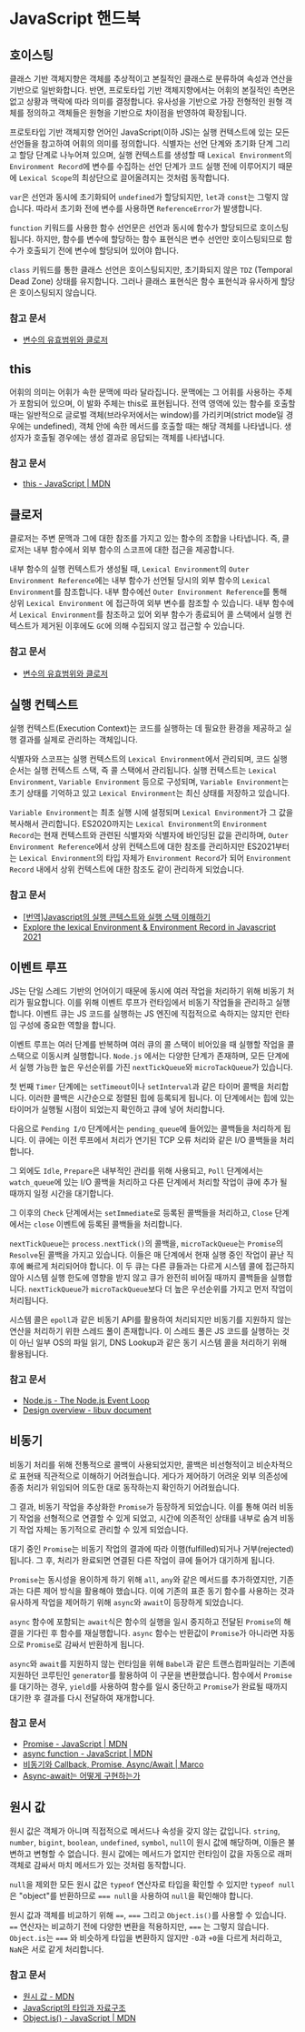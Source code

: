 # JavaScript 핸드북

## 호이스팅

클래스 기반 객체지향은 객체를 추상적이고 본질적인 클래스로 분류하여 속성과 연산을 기반으로 일반화합니다. 반면, 프로토타입 기반 객체지향에서는 어휘의 본질적인 측면은 없고 상황과 맥락에 따라 의미를 결정합니다. 유사성을 기반으로 가장 전형적인 원형 객체를 정의하고 객체들은 원형을 기반으로 차이점을 반영하여 확장됩니다.

프로토타입 기반 객체지향 언어인 JavaScript(이하 JS)는 실행 컨텍스트에 있는 모든 선언들을 참고하여 어휘의 의미를 정의합니다. 식별자는 선언 단계와 초기화 단계 그리고 할당 단계로 나누어져 있으며, 실행 컨텍스트를 생성할 때 `Lexical Environment`의 `Environment Record`에 변수를 수집하는 선언 단계가 코드 실행 전에 이루어지기 때문에 `Lexical Scope`의 최상단으로 끌어올려지는 것처럼 동작합니다.

`var`은 선언과 동시에 초기화되어 `undefined`가 할당되지만, `let`과 `const`는 그렇지 않습니다. 따라서 초기화 전에 변수를 사용하면 `ReferenceError`가 발생합니다.

`function` 키워드를 사용한 함수 선언문은 선언과 동시에 함수가 할당되므로 호이스팅됩니다. 하지만, 함수를 변수에 할당하는 함수 표현식은 변수 선언만 호이스팅되므로 함수가 호출되기 전에 변수에 할당되어 있어야 합니다.

`class` 키워드를 통한 클래스 선언은 호이스팅되지만, 초기화되지 않은 `TDZ` (Temporal Dead Zone) 상태를 유지합니다. 그러나 클래스 표현식은 함수 표현식과 유사하게 할당은 호이스팅되지 않습니다.

### 참고 문서

- [변수의 유효범위와 클로저](https://ko.javascript.info/closure)

## this

어휘의 의미는 어휘가 속한 문맥에 따라 달라집니다. 문맥에는 그 어휘를 사용하는 주체가 포함되어 있으며, 이 발화 주체는 this로 표현됩니다. 전역 영역에 있는 함수를 호출할 때는 일반적으로 글로벌 객체(브라우저에서는 window)를 가리키며(strict mode일 경우에는 undefined), 객체 안에 속한 메서드를 호출할 때는 해당 객체를 나타냅니다. 생성자가 호출될 경우에는 생성 결과로 응답되는 객체를 나타냅니다.

### 참고 문서

- [this - JavaScript | MDN](https://developer.mozilla.org/ko/docs/Web/JavaScript/Reference/Operators/this)

## 클로저

클로저는 주변 문맥과 그에 대한 참조를 가지고 있는 함수의 조합을 나타냅니다. 즉, 클로저는 내부 함수에서 외부 함수의 스코프에 대한 접근을 제공합니다. 

내부 함수의 실행 컨텍스트가 생성될 때, `Lexical Environment`의 `Outer Environment Reference`에는 내부 함수가 선언될 당시의 외부 함수의 `Lexical Environment`를 참조합니다. 내부 함수에선 `Outer Environment Reference`를 통해 상위 `Lexical Environment` 에 접근하여 외부 변수를 참조할 수 있습니다. 내부 함수에서 `Lexical Environment`를 참조하고 있어 외부 함수가 종료되어 콜 스택에서 실행 컨텍스트가 제거된 이후에도 `GC`에 의해 수집되지 않고 접근할 수 있습니다.

### 참고 문서

- [변수의 유효범위와 클로저](https://ko.javascript.info/closure)

## 실행 컨텍스트

실행 컨텍스트(Execution Context)는 코드를 실행하는 데 필요한 환경을 제공하고 실행 결과를 실제로 관리하는 객체입니다. 

식별자와 스코프는 실행 컨텍스트의 `Lexical Environment`에서 관리되며, 코드 실행 순서는 실행 컨텍스트 스택, 즉 콜 스택에서 관리됩니다. 실행 컨텍스트는 `Lexical Environment`, `Variable Environment` 등으로 구성되며, `Variable Environment`는 초기 상태를 기억하고 있고 `Lexical Environment`는 최신 상태를 저장하고 있습니다.

`Variable Environment`는 최초 실행 시에 설정되며 `Lexical Environment`가 그 값을 복사해서 관리합니다. ES2020까지는 `Lexical Environment`의 `Environment Record`는 현재 컨텍스트와 관련된 식별자와 식별자에 바인딩된 값을 관리하며, `Outer Environment Reference`에서 상위 컨텍스트에 대한 참조를 관리하지만 ES2021부터는 `Lexical Environment`의 타입 자체가 `Environment Record`가 되어 `Environment Record` 내에서 상위 컨텍스트에 대한 참조도 같이 관리하게 되었습니다.

### 참고 문서

- [[번역]Javascript의 실행 콘텍스트와 실행 스택 이해하기](https://kimlog.me/js/2020-01-30-execution-context/)
- [Explore the lexical Environment & Environment Record in Javascript 2021](https://dev.to/codescoop/what-has-changed-in-lexical-environment-as-per-ecmascript-2021-2bjb)

## 이벤트 루프

JS는 단일 스레드 기반의 언어이기 때문에 동시에 여러 작업을 처리하기 위해 비동기 처리가 필요합니다. 이를 위해 이벤트 루프가 런타임에서 비동기 작업들을 관리하고 실행합니다. 이벤트 큐는 JS 코드를 실행하는 JS 엔진에 직접적으로 속하지는 않지만 런타임 구성에 중요한 역할을 합니다.

이벤트 루프는 여러 단계를 반복하며 여러 큐의 콜 스택이 비어있을 때 실행할 작업을 콜 스택으로 이동시켜 실행합니다. `Node.js` 에서는 다양한 단계가 존재하며, 모든 단계에서 실행 가능한 높은 우선순위를 가진 `nextTickQueue`와 `microTackQueue`가 있습니다.

첫 번째 `Timer` 단계에는 `setTimeout`이나 `setInterval`과 같은 타이머 콜백을 처리합니다. 이러한 콜백은 시간순으로 정렬된 힙에 등록되게 됩니다. 이 단계에서는 힙에 있는 타이머가 실행될 시점이 되었는지 확인하고 큐에 넣어 처리합니다.

다음으로 `Pending I/O` 단계에서는 `pending_queue`에 들어있는 콜백들을 처리하게 됩니다. 이 큐에는 이전 루프에서 처리가 연기된 TCP 오류 처리와 같은 I/O 콜백들을 처리합니다.

그 외에도 `Idle`, `Prepare`은 내부적인 관리를 위해 사용되고, `Poll` 단계에서는 `watch_queue`에 있는 I/O 콜백을 처리하고 다른 단계에서 처리할 작업이 큐에 추가 될 때까지 일정 시간을 대기합니다.

그 이후의 `Check` 단계에서는 `setImmediate`로 등록된 콜백들을 처리하고, `Close` 단계에서는 `close` 이벤트에 등록된 콜백들을 처리합니다.

`nextTickQueue`는 `process.nextTick()`의 콜백을, `microTackQueue`는 `Promise`의 `Resolve`된 콜백을 가지고 있습니다. 이들은 매 단계에서 현재 실행 중인 작업이 끝난 직후에 빠르게 처리되어야 합니다. 이 두 큐는 다른 큐들과는 다르게 시스템 콜에 접근하지 않아 시스템 실행 한도에 영향을 받지 않고 큐가 완전히 비어질 때까지 콜백들을 실행합니다. `nextTickQueue`가 `microTackQueue`보다 더 높은 우선순위를 가지고 먼저 작업이 처리됩니다.

시스템 콜은 `epoll`과 같은 비동기 API를 활용하여 처리되지만 비동기를 지원하지 않는 연산을 처리하기 위한 스레드 풀이 존재합니다. 이 스레드 풀은 JS 코드를 실행하는 것이 아닌 일부 OS의 파일 읽기, DNS Lookup과 같은 동기 시스템 콜을 처리하기 위해 활용됩니다.

### 참고 문서

- [Node.js - The Node.js Event Loop](https://nodejs.org/en/learn/asynchronous-work/event-loop-timers-and-nexttick)
- [Design overview - libuv document](https://docs.libuv.org/en/v1.x/design.html)

## 비동기

비동기 처리를 위해 전통적으로 콜백이 사용되었지만, 콜백은 비선형적이고 비순차적으로 표현돼 직관적으로 이해하기 어려웠습니다. 게다가 제어하기 어려운 외부 의존성에 종종 처리가 위임되어 의도한 대로 동작하는지 확인하기 어려웠습니다.

그 결과, 비동기 작업을 추상화한 `Promise`가 등장하게 되었습니다. 이를 통해 여러 비동기 작업을 선형적으로 연결할 수 있게 되었고, 시간에 의존적인 상태를 내부로 숨겨 비동기 작업 자체는 동기적으로 관리할 수 있게 되었습니다.

대기 중인 `Promise`는 비동기 작업의 결과에 따라 이행(fulfilled)되거나 거부(rejected)됩니다. 그 후, 처리가 완료되면 연결된 다른 작업이 큐에 들어가 대기하게 됩니다.

`Promise`는 동시성을 용이하게 하기 위해 `all`, `any`와 같은 메서드를 추가하였지만, 기존과는 다른 제어 방식을 활용해야 했습니다. 이에 기존의 표준 동기 함수를 사용하는 것과 유사하게 작업을 제어하기 위해 `async`와 `await`이 등장하게 되었습니다.

`async` 함수에 포함되는 `await`식은 함수의 실행을 일시 중지하고 전달된 `Promise`의 해결을 기다린 후 함수를 재실행합니다. `async` 함수는 반환값이 `Promise`가 아니라면 자동으로 `Promise`로 감싸서 반환하게 됩니다.

`async`와 `await`를 지원하지 않는 런타임을 위해 `Babel`과 같은 트랜스컴파일러는 기존에 지원하던 코루틴인 `generator`를 활용하여 이 구문을 변환했습니다. 함수에서 `Promise`를 대기하는 경우, `yield`를 사용하여 함수를 일시 중단하고 `Promise`가 완료될 때까지 대기한 후 결과를 다시 전달하여 재개합니다.

### 참고 문서

- [Promise - JavaScript | MDN](https://developer.mozilla.org/ko/docs/Web/JavaScript/Reference/Global_Objects/Promise)
- [async function - JavaScript | MDN](https://developer.mozilla.org/ko/docs/Web/JavaScript/Reference/Statements/async_function)
- [비동기와 Callback, Promise, Async/Await | Marco](https://wonsss.github.io/javascript/async-callback-promise)
- [Async-await는 어떻게 구현하는가](https://medium.com/@la.place/async-await%EB%8A%94-%EC%96%B4%EB%96%BB%EA%B2%8C-%EA%B5%AC%ED%98%84%ED%95%98%EB%8A%94%EA%B0%80-fa08a3157647)

## 원시 값

원시 값은 객체가 아니며 직접적으로 메서드나 속성을 갖지 않는 값입니다. `string`, `number`, `bigint`, `boolean`, `undefined`, `symbol`, `null`이 원시 값에 해당하며, 이들은 불변하고 변형할 수 없습니다. 원시 값에는 메서드가 없지만 런타임이 값을 자동으로 래퍼 객체로 감싸서 마치 메서드가 있는 것처럼 동작합니다.

`null`을 제외한 모든 원시 값은 `typeof` 연산자로 타입을 확인할 수 있지만 `typeof null`은 "object"를 반환하므로 `=== null`을 사용하여 `null`을 확인해야 합니다.

원시 값과 객체를 비교하기 위해 `==`, `===` 그리고 `Object.is()`를 사용할 수 있습니다. `==` 연산자는 비교하기 전에 다양한 변환을 적용하지만, `===` 는 그렇지 않습니다. `Object.is`는 `===` 와 비슷하게 타입을 변환하지 않지만 `-0`과 `+0`을 다르게 처리하고, `NaN`은 서로 같게 처리합니다.

### 참고 문서

- [원시 값 - MDN](https://developer.mozilla.org/ko/docs/Glossary/Primitive)
- [JavaScript의 타입과 자료구조](https://developer.mozilla.org/ko/docs/Web/JavaScript/Data_structures)
- [Object.is() - JavaScript | MDN](https://developer.mozilla.org/ko/docs/Web/JavaScript/Reference/Global_Objects/Object/is)
